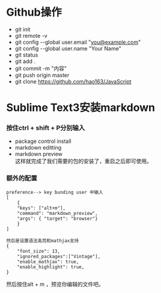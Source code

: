 # Github操作
* git init
* git remote -v
* git config --global user.email "you@example.com"  
* git config --global user.name "Your Name"
* git status
* git add .
* git commit -m "内容"
* git push origin master
* git clone https://github.com/hao163/JavaScript

# Sublime Text3安装markdown  
### 按住ctrl + shift + P分别输入  
* package control install  
* markdown editting  
* markdown preview  
这样就完成了我们需要的包的安装了，重启之后即可使用。

### 额外的配置
```
preference--> key bunding user 中输入
[
    {
    "keys": ["alt+m"], 
    "command": "markdown_preview", 
    "args": { "target": "browser"}
    }
]

然后是设置语法高亮和mathjax支持
{
    "font_size": 13,
    "ignored_packages":["Vintage"],
    "enable_mathjax": true,
    "enable_highlight": true,
}
```
然后按住alt + m ，预览你编辑的文件吧。

